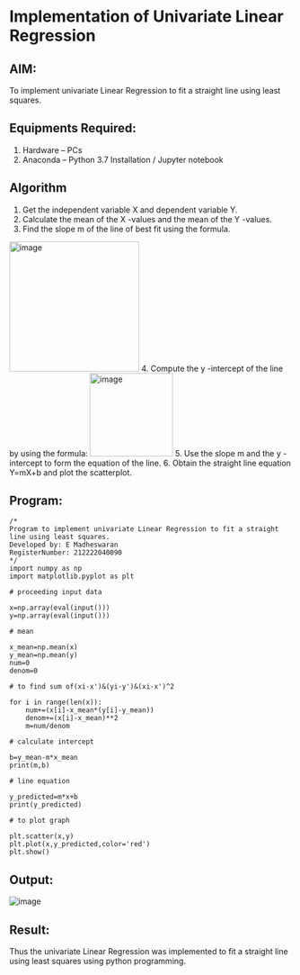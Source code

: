 # Implementation of Univariate Linear Regression
## AIM:
To implement univariate Linear Regression to fit a straight line using least squares.

## Equipments Required:
1. Hardware – PCs
2. Anaconda – Python 3.7 Installation / Jupyter notebook

## Algorithm
1. Get the independent variable X and dependent variable Y.
2. Calculate the mean of the X -values and the mean of the Y -values.
3. Find the slope m of the line of best fit using the formula. 
<img width="231" alt="image" src="https://user-images.githubusercontent.com/93026020/192078527-b3b5ee3e-992f-46c4-865b-3b7ce4ac54ad.png">
4. Compute the y -intercept of the line by using the formula:
<img width="148" alt="image" src="https://user-images.githubusercontent.com/93026020/192078545-79d70b90-7e9d-4b85-9f8b-9d7548a4c5a4.png">
5. Use the slope m and the y -intercept to form the equation of the line.
6. Obtain the straight line equation Y=mX+b and plot the scatterplot.

## Program:
```
/*
Program to implement univariate Linear Regression to fit a straight line using least squares.
Developed by: E Madheswaran
RegisterNumber: 212222040090
*/
import numpy as np
import matplotlib.pyplot as plt

# proceeding input data

x=np.array(eval(input()))
y=np.array(eval(input()))

# mean

x_mean=np.mean(x)
y_mean=np.mean(y)
num=0
denom=0

# to find sum of(xi-x')&(yi-y')&(xi-x')^2

for i in range(len(x)):
    num+=(x[i]-x_mean*(y[i]-y_mean))
    denom+=(x[i]-x_mean)**2
    m=num/denom

# calculate intercept

b=y_mean-m*x_mean
print(m,b)

# line equation

y_predicted=m*x+b
print(y_predicted)

# to plot graph

plt.scatter(x,y)
plt.plot(x,y_predicted,color='red')
plt.show()
```

## Output:
![image](https://github.com/Nethraa24/Find-the-best-fit-line-using-Least-Squares-Method/assets/121215786/3635db0c-30c7-448e-af85-18f959c07543)



## Result:
Thus the univariate Linear Regression was implemented to fit a straight line using least squares using python programming.
